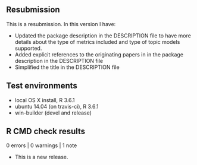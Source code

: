 ## Resubmission
This is a resubmission. In this version I have:

* Updated the package description in the DESCRIPTION file to have more details about the type of metrics included and type of topic models supported.
* Added explicit references to the originating papers in in the package description in the DESCRIPTION file
* Simplified the title in the DESCRIPTION file

## Test environments
* local OS X install, R 3.6.1
* ubuntu 14.04 (on travis-ci), R 3.6.1
* win-builder (devel and release)

## R CMD check results

0 errors | 0 warnings | 1 note

* This is a new release.


